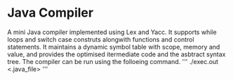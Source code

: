 # Java Compiler

A mini Java compiler implemented using Lex and Yacc. It supports while loops and switch case construts alongwith functions and control statements. It maintains a dynamic symbol table with scope, memory and value, and provides the optimised itermediate code and the asbtract syntax tree. The compiler can be run using the folloeing command. 
'''
./exec.out <.java_file>
'''

